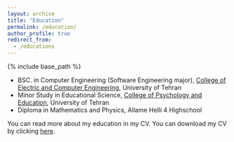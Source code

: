 ```yaml
---
layout: archive
title: "Education"
permalink: /education/
author_profile: true
redirect_from:
  - /educations
---
```


{% include base_path %}

* BSC. in Computer Engineering (Software Engineering major), [College of Electric and Computer Engineering](https://ece.ut.ac.ir/en/ece), University of Tehran
* Minor Study in Educational Science, [College of Psychology and Education](https://psyedu.ut.ac.ir/en), University of Tehran
* Diploma in Mathematics and Physics, Allame Helli 4 Highschool

You can read more about my education in my CV. You can download my CV by clicking [here](/files/cv.pdf).